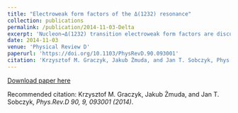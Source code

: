 ```yaml
---
title: "Electroweak form factors of the Δ(1232) resonance"
collection: publications
permalink: /publication/2014-11-03-Delta
excerpt: 'Nucleon→Δ(1232) transition electroweak form factors are discussed in a single pion production model with nonresonant background terms originating from a chiral perturbation theory. Fits to electron-proton scattering F2 as well as neutrino scattering bubble chamber experimental data are performed. Both ν-proton and ν-neutron channel data are discussed in a unified statistical model. A new parametrization of the N→Δ(1232) vector form factors is proposed. In the case of model with deuteron nuclear effects fit to neutrino scattering data gives the axial mass MAΔ=0.85+0.09−0.08  GeV and CA5(0)=1.10+0.15−0.14 in accordance with the Goldberger-Treiman relation. However, the consistency is spoiled when the deuteron effects are omitted; i.e., in this case the fit gives the axial mass MAΔ=0.81+0.09−0.09  GeV and CA5(0)=0.93+0.13−0.13.'
date: 2014-11-03
venue: 'Physical Review D'
paperurl: 'https://doi.org/10.1103/PhysRevD.90.093001'
citation: 'Krzysztof M. Graczyk, Jakub Żmuda, and Jan T. Sobczyk, Phys.Rev.D 90, 9, 093001 (2014)'
---
```


[Download paper here](https://journals.aps.org/prd/pdf/10.1103/PhysRevD.90.093001)

Recommended citation: Krzysztof M. Graczyk, Jakub Żmuda, and Jan T. Sobczyk, <i>Phys.Rev.D 90, 9, 093001 (2014)</i>.
